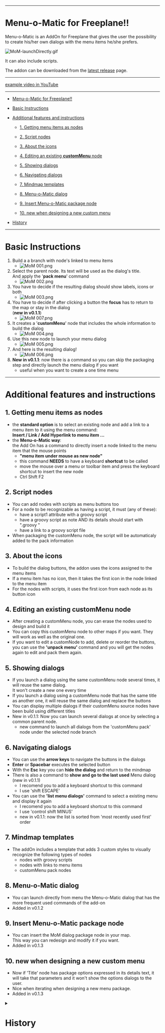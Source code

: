 -----

# Menu-o-Matic for Freeplane!!

Menu-o-Matic is an AddOn for Freeplane that gives the user the possibility to create his/her own dialogs with the menu items he/she prefers.

![MoM-launchDirectly.gif](file:/C:/Users/efroh/GitHub/Freeplane_Menu-o-Matic/resources/MoM-launchDirectly.gif)

It can also include scripts.

The addon can be downloaded from the [latest release](https://github.com/EdoFro/Freeplane_Menu-o-Matic/releases/latest) page.

-----

[example video in YouTube](https://www.youtube.com/watch?v=uu46pntlCag)

-----

   * [Menu-o-Matic for Freeplane!!](#Menu-o-Matic-for-Freeplane!!)

   * [Basic Instructions](#Basic-Instructions)

   * [Additional features and instructions](#Additional-features-and-instructions)

      * [1. Getting menu items as nodes](#1-Getting-menu-items-as-nodes)

      * [2. Script nodes](#2-Script-nodes)

      * [3. About the icons](#3-About-the-icons)

      * [4. Editing an existing **customMenu** node](#4-Editing-an-existing-**customMenu**-node)

      * [5. Showing dialogs](#5-Showing-dialogs)

      * [6. Navigating dialogs](#6-Navigating-dialogs)

      * [7. Mindmap templates](#7-Mindmap-templates)

      * [8. Menu-o-Matic dialog](#8-Menu-o-Matic-dialog)

      * [9. Insert Menu-o-Matic package node](#9-Insert-Menu-o-Matic-package-node)

      * [10. new when designing a new custom menu](#10-new-when-designing-a-new-custom-menu)

   * [History](#History)

</details>

-----

# Basic Instructions

1. Build a a branch with node's linked to menu items
   - ![MoM 001.png](file:/C:/Users/efroh/GitHub/Freeplane_Menu-o-Matic/resources/MoM%20001.png)
1. Select the parent node. Its text will be used as the dialog's title.<br>And apply the '**pack menu**' command
   - ![MoM 002.png](file:/C:/Users/efroh/GitHub/Freeplane_Menu-o-Matic/resources/MoM%20002.png)
1. You have to decide if the resulting dialog should show labels, icons or both
   - ![MoM 003.png](file:/C:/Users/efroh/GitHub/Freeplane_Menu-o-Matic/resources/MoM%20003.png)
1. You have to decide if after clicking a button the **focus** has to return to the map or stay in the dialog<br>(**new in v0.1.1**)
   - ![MoM 007.png](file:/C:/Users/efroh/GitHub/Freeplane_Menu-o-Matic/resources/MoM%20007.png)
1. It creates a '**customMenu**' node that includes the whole information to build the dialog
   - ![MoM 004.png](file:/C:/Users/efroh/GitHub/Freeplane_Menu-o-Matic/resources/MoM%20004.png)
1. Use this new node to launch your menu dialog
   - ![MoM 005.png](file:/C:/Users/efroh/GitHub/Freeplane_Menu-o-Matic/resources/MoM%20005.png)
1. And here is the resulting dialog!
   - ![MoM 006.png](file:/C:/Users/efroh/GitHub/Freeplane_Menu-o-Matic/resources/MoM%20006.png)
1. **New in v0.1.1**: now there is a command so you can skip the packaging step and directly launch the menu dialog if you want
   - useful when you want to create a one time menu

-----

# Additional features and instructions

## 1. Getting menu items as nodes

- the **standard option** is to select an existing node and add a link to a menu item to it using the menu command:<br>**Insert / Link / Add Hyperlink to menu item ...**
- the **Menu-o-Matic way**:<br>the Add On has a command to directly insert a node linked to the menu item that the mouse points
   - **"menu item under mouse as new node"**
   - this command **NEEDS** to have a keyboard **shortcut** to be called
   - move the mouse over a menu or toolbar item and press the keyboard shortcut to insert the new node
   - Ctrl Shift F2

## 2. Script nodes

- You can add nodes with scripts as menu buttons too
- For a node to be recognizable as having a script, it must (any of these):
   - have a script1 attribute with a groovy script
   - have a groovy script as note AND its details should start with ".groovy "
   - have a link to a groovy script file
- When packaging the customMenu node, the script will be automaticaly added to the pack information

## 3. About the icons

- To build the dialog buttons, the addon uses the icons assigned to the menu items
- If a menu item has no icon, then it takes the first icon in the node linked to the menu item
- For the nodes with scripts, it uses the first icon from each node as its button icon

## 4. Editing an existing **customMenu** node

- After creating a customMenu node, you can erase the nodes used to design and build it
- You can copy this customMenu node to other maps if you want. They will work as well as the original one.
- If you want to edit a customNode to add, delete or reorder the buttons, you can use the **'unpack menu'** command and you will get the nodes again to edit and pack them again.

## 5. Showing dialogs

- If you launch a dialog using the same customMenu node several times, it will reuse the same dialog.<br>It won't create a new one every time
- If you launch a dialog using a customMenu node that has the same title as another one, it will reuse the same dialog and replace the buttons
- You can display multiple dialogs if their customMenu source nodes have been build using different titles
- New in v0.1.1: Now you can launch several dialogs at once by selecting a common parent node.
   - new command to launch all dialogs from the 'customMenu pack' node under the selected node branch

## 6. Navigating dialogs

- You can use the **arrow keys** to navigate the buttons in the dialogs
- **Enter** or **Spacebar** executes the selected button
- With the **Esc** key you can **hide the dialog** and return to the mindmap
- There is also a command to **show and go to the last used** Menu dialog<br>(new in v0.1.1)
   - I recomend you to add a keyboard shortcut to this command
   - I use 'shift ESCAPE'
- You can use the **'list menu dialogs'** command to select a existing menu and display it again
   - I recomend you to add a keyboard shortcut to this command
   - I use 'control shift MINUS'
   - new in v0.1.1: now the list is sorted from 'most recently used first' order

## 7. Mindmap templates

- The addOn includes a template that adds 3 custom styles to visually recognize the following types of nodes
   - nodes with groovy scripts
   - nodes with links to menu items
   - customMenu pack nodes

## 8. Menu-o-Matic dialog

- You can launch directly from menu the Menu-o-Matic dialog that has the more frequent used commands of the add-on
- Added in v0.1.2

## 9. Insert Menu-o-Matic package node

- You can insert the MoM dialog package node in your map.<br>This way you can redesign and modify it if you want.
- Added in v0.1.3

## 10. new when designing a new custom menu

- Now if 'Title' node has package options expressed in its details text, it will take that parameters and it won't show the options dialogs to the user.
- Nice when iterating when designing a new menu package.
- Added in v0.1.3

<details><summary><h1>History</h1></summary>

# History

## v0.1.12

* Added new groovy icon
  * Artist: [Papirus Development Team](https://github.com/PapirusDevelopmentTeam)
* Improved Templates Styles

## v0.1.11

* New listCustomMenuFromMap with checkboxes
* vertical separators are shown as horizontal separators in toolbars with labels
* launchDialogFromNodes now ignores package nodes
* New unified commad to launch dialog
  * LaunchDialogFromSelected
  * Follows this priority:
    * If selected node is a package --> it opens it as dialog
    * If any descendant is a package --> it opens all packages from branch
    * if there are descendant nodes related to menu commands or groovy scripts --> it creates a dialog for them
* solved [bug FP MoM: black box](https://github.com/EdoFro/Freeplane_Menu-o-Matic/issues/13)
* new custom icons
* Menu-o-Matic dialog now has less buttons
  * LaunchDialogFromSelected replaces
    * LaunchDialogFromNodes
    * LaunchCustomDialog
    * LaunchDialogFromBranch

## v0.1.10

* Unpacking powerButtons now gets the labels for icon buttons too
* Added popup menu to remove Tabs
  * Right clicking on tab, (not on toolbars)
* Added vertical separators
  * node text =  `|`
* Improved Panel layout
  * implements Scrollable interface
  * custom ToolbarLayout
* TitledBorder font size can now be defined by user
  * scalling factor (integer between 0 and 200)
  * 100 =  same size as UI font size

## v0.1.9

* Corrected button background color (bug in some L&F)
  * In original Look&Feels the buttons background weren't transparent
* Added preference to (in)activate TitledBorders
* Added popup menu to remove toolbars
  * Right clicking on toolbars
* Added powerButtons functionality
  * Unifies multiple MenuActions nodes as a single "powerButton" that executes all actions at once

## v0.1.8

* init script opens Menu o Matic toolbar
* Added preference to show/hide Menu-o-Matic toolbar buttons labels
* Added menu separators
* Toolbar title can be modified in dialog

## v0.1.7

* No more status bar information messages when clicking on a script based button
* Removed unused commands:
  * listCustomDialogs
  * launchCustomToolTab
  * showLastUsedMenu
* AutoLaunch mark is no longer a rocket icon, now it is an attribute
* Added script restrictions parameters
* improved input dialog
* created changePackParameters command
* insertMenuOMaticPackage updated

## v0.1.6

* added menuOMatic.svg icon
* added MoM.svg icon for TabbedPanelMod
* CustomMenus are now launched in tool panel
* Added Tab Icon capability
* added custom colors to toolbar
* it selects the tab when adding a toolbar

## v0.1.5

* Added AutoLaunch capabillity to custom Menus
  * They launch automatically when starting Freeplane or when opening a map that contains Custom Menus marked as 'AutoLaunch'
  * just add a 'launch' icon to the package node to define it as an AutoLaunch menu

## v0.1.4

* added elapsed time message when clicking on a script based button

## v0.1.3

* ported to new devtools version
* added insertMenuOMaticPackage
* launchMenuOMaticDialog no more in Launch submenu
* launchMenuOMaticDialog no longer offers to insert MoM package node
* now if 'title' node has package options in its details text, it will take that parameters and it won't show the options dialogs to the user.
Nice when iterating when designing a new menu package.

## v0.1.2

* added submenus in MenuBar
* added command 'launchMenuOMaticDialog'

## v0.1.1

* new command to directly open dialog from nodes (not through customMenu node)
* added hyperlink to "Launch" command to 'customMenu' pack nodes
* new command to launch all dialogs from selected node branch
* added option to return focus to map after button click
* added showLastUsedMenu command
* listed dialogs now sorted in most recently used order
* added Add-on images
* added 'list menu packages from map'

## v0.1.0

* initial release

</details>


